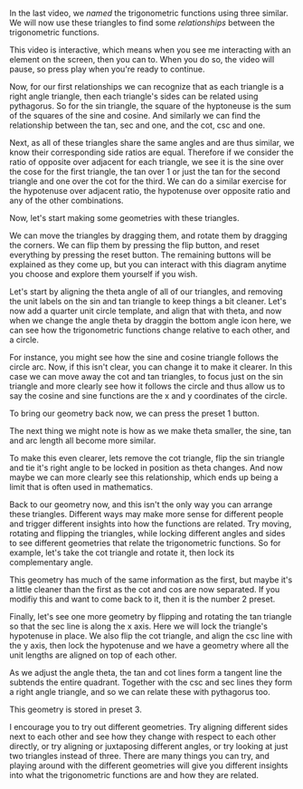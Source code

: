 In the last video, we *named* the trigonometric functions using three similar. We will now use these triangles to find some *relationships* between the trigonometric functions.

This video is interactive, which means when you see me interacting with an element on the screen, then you can to. When you do so, the video will pause, so press play when you're ready to continue.

Now, for our first relationships we can recognize that as each triangle is a right angle triangle, then each triangle's sides can be related using pythagorus. So for the sin triangle, the square of the hyptoneuse is the sum of the squares of the sine and cosine. And similarly we can find the relationship between the tan, sec and one, and the cot, csc and one.

Next, as all of these triangles share the same angles and are thus similar, we know their corresponding side ratios are equal. Therefore if we consider the ratio of opposite over adjacent for each triangle, we see it is the sine over the cose for the first triangle, the tan over 1 or just the tan for the second triangle and one over the cot for the third. We can do a similar exercise for the hypotenuse over adjacent ratio, the hypotenuse over opposite ratio and any of the other combinations.

Now, let's start making some geometries with these triangles.

We can move the triangles by dragging them, and rotate them by dragging the corners. We can flip them by pressing the flip button, and reset everything by pressing the reset button. The remaining buttons will be explained as they come up, but you can interact with this diagram anytime you choose and explore them yourself if you wish.

Let's start by aligning the theta angle of all of our triangles, and removing the unit labels on the sin and tan triangle to keep things a bit cleaner. Let's now add a quarter unit circle template, and align that with theta, and now when we change the angle theta by draggin the bottom angle icon here, we can see how the trigonometric functions change relative to each other, and a circle.

For instance, you might see how the sine and cosine triangle follows the circle arc. Now, if this isn't clear, you can change it to make it clearer. In this case we can move away the cot and tan triangles, to focus just on the sin triangle and more clearly see how it follows the circle and thus allow us to say the cosine and sine functions are the x and y coordinates of the circle.

To bring our geometry back now, we can press the preset 1 button.

The next thing we might note is how as we make theta smaller, the sine, tan and arc length all become more similar.

To make this even clearer, lets remove the cot triangle, flip the sin triangle and tie it's right angle to be locked in position as theta changes. And now maybe we can more clearly see this relationship, which ends up being a limit that is often used in mathematics.

Back to our geometry now, and this isn't the only way you can arrange these triangles. Different ways may make more sense for different people and trigger different insights into how the functions are related. Try moving, rotating and flipping the triangles, while locking different angles and sides to see different geometries that relate the trigonometric functions. So for example, let's take the cot triangle and rotate it, then lock its complementary angle.

This geometry has much of the same information as the first, but maybe it's a little cleaner than the first as the cot and cos are now separated. If you modifiy this and want to come back to it, then it is the number 2 preset.

Finally, let's see one more geometry by flipping and rotating the tan triangle so that the sec line is along the x axis. Here we will lock the triangle's hypotenuse in place. We also flip the cot triangle, and align the csc line with the y axis, then lock the hypotenuse and we have a geometry where all the unit lengths are aligned on top of each other.

As we adjust the angle theta, the tan and cot lines form a tangent line the subtends the entire quadrant. Together with the csc and sec lines they form a right angle triangle, and so we can relate these with pythagorus too.

This geometry is stored in preset 3.

I encourage you to try out different geometries. Try aligning different sides next to each other and see how they change with respect to each other directly, or try aligning or juxtaposing different angles, or try looking at just two triangles instead of three. There are many things you can try, and playing around with the different geometries will give you different insights into what the trigonometric functions are and how they are related.



